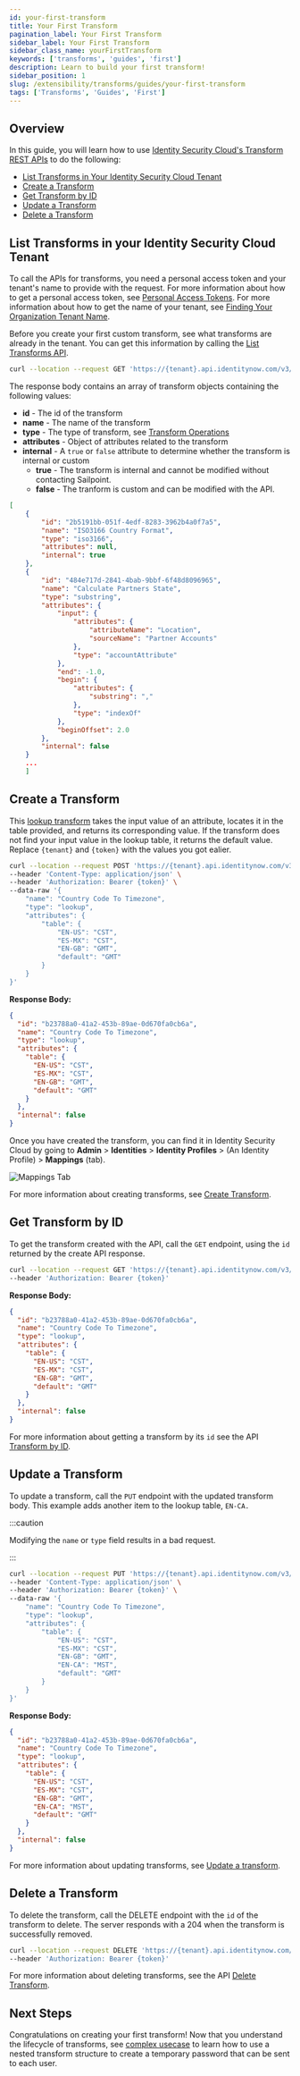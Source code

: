 ```yaml
---
id: your-first-transform
title: Your First Transform
pagination_label: Your First Transform
sidebar_label: Your First Transform
sidebar_class_name: yourFirstTransform
keywords: ['transforms', 'guides', 'first']
description: Learn to build your first transform!
sidebar_position: 1
slug: /extensibility/transforms/guides/your-first-transform
tags: ['Transforms', 'Guides', 'First']
---
```


## Overview

In this guide, you will learn how to use [Identity Security Cloud's Transform REST APIs](/api/v3/transforms) to do the following:

- [List Transforms in Your Identity Security Cloud Tenant](#list-transforms-in-your-identitynow-tenant)
- [Create a Transform](#create-a-transform)
- [Get Transform by ID](#get-transform-by-id)
- [Update a Transform](#update-a-transform)
- [Delete a Transform](#delete-a-transform)

## List Transforms in your Identity Security Cloud Tenant

To call the APIs for transforms, you need a personal access token and your tenant's name to provide with the request. For more information about how to get a personal access token, see [Personal Access Tokens](../../../api/authentication.md#personal-access-tokens). For more information about how to get the name of your tenant, see [Finding Your Organization Tenant Name](../../../api/getting-started.md#finding-your-orgtenant-name).

Before you create your first custom transform, see what transforms are already in the tenant. You can get this information by calling the [List Transforms API](/api/v3/list-transforms).

```bash
curl --location --request GET 'https://{tenant}.api.identitynow.com/v3/transforms' --header 'Authorization: Bearer {token}'
```

The response body contains an array of transform objects containing the following values:

- **id** - The id of the transform
- **name** - The name of the transform
- **type** - The type of transform, see [Transform Operations](../operations/index.md)
- **attributes** - Object of attributes related to the transform
- **internal** - A `true` or `false` attribute to determine whether the transform is internal or custom
  - **true** - The transform is internal and cannot be modified without contacting Sailpoint.
  - **false** - The tranform is custom and can be modified with the API.

```json
[
    {
        "id": "2b5191bb-051f-4edf-8283-3962b4a0f7a5",
        "name": "ISO3166 Country Format",
        "type": "iso3166",
        "attributes": null,
        "internal": true
    },
    {
        "id": "484e717d-2841-4bab-9bbf-6f48d8096965",
        "name": "Calculate Partners State",
        "type": "substring",
        "attributes": {
            "input": {
                "attributes": {
                    "attributeName": "Location",
                    "sourceName": "Partner Accounts"
                },
                "type": "accountAttribute"
            },
            "end": -1.0,
            "begin": {
                "attributes": {
                    "substring": ","
                },
                "type": "indexOf"
            },
            "beginOffset": 2.0
        },
        "internal": false
    }
    ...
    ]
```

## Create a Transform

This [lookup transform](../operations/lookup.md) takes the input value of an attribute, locates it in the table provided, and returns its corresponding value. If the transform does not find your input value in the lookup table, it returns the default value. Replace `{tenant}` and `{token}` with the values you got ealier.

```bash
curl --location --request POST 'https://{tenant}.api.identitynow.com/v3/transforms' \
--header 'Content-Type: application/json' \
--header 'Authorization: Bearer {token}' \
--data-raw '{
    "name": "Country Code To Timezone",
    "type": "lookup",
    "attributes": {
        "table": {
            "EN-US": "CST",
            "ES-MX": "CST",
            "EN-GB": "GMT",
            "default": "GMT"
        }
    }
}'
```

**Response Body:**

```json
{
  "id": "b23788a0-41a2-453b-89ae-0d670fa0cb6a",
  "name": "Country Code To Timezone",
  "type": "lookup",
  "attributes": {
    "table": {
      "EN-US": "CST",
      "ES-MX": "CST",
      "EN-GB": "GMT",
      "default": "GMT"
    }
  },
  "internal": false
}
```

Once you have created the transform, you can find it in Identity Security Cloud by going to **Admin** > **Identities** > **Identity Profiles** > (An Identity Profile) > **Mappings** (tab).

![Mappings Tab](./img/mappings_tab.png)

For more information about creating transforms, see [Create Transform](/api/v3/create-transform).

## Get Transform by ID

To get the transform created with the API, call the `GET` endpoint, using the `id` returned by the create API response.

```bash
curl --location --request GET 'https://{tenant}.api.identitynow.com/v3/transforms/b23788a0-41a2-453b-89ae-0d670fa0cb6a' \
--header 'Authorization: Bearer {token}'
```

**Response Body:**

```json
{
  "id": "b23788a0-41a2-453b-89ae-0d670fa0cb6a",
  "name": "Country Code To Timezone",
  "type": "lookup",
  "attributes": {
    "table": {
      "EN-US": "CST",
      "ES-MX": "CST",
      "EN-GB": "GMT",
      "default": "GMT"
    }
  },
  "internal": false
}
```

For more information about getting a transform by its `id` see the API [Transform by ID](/api/v3/get-transform).

## Update a Transform

To update a transform, call the `PUT` endpoint with the updated transform body. This example adds another item to the lookup table, `EN-CA.`

:::caution

Modifying the `name` or `type` field results in a bad request.

:::

```bash
curl --location --request PUT 'https://{tenant}.api.identitynow.com/v3/transforms/b23788a0-41a2-453b-89ae-0d670fa0cb6a' \
--header 'Content-Type: application/json' \
--header 'Authorization: Bearer {token}' \
--data-raw '{
    "name": "Country Code To Timezone",
    "type": "lookup",
    "attributes": {
        "table": {
            "EN-US": "CST",
            "ES-MX": "CST",
            "EN-GB": "GMT",
            "EN-CA": "MST",
            "default": "GMT"
        }
    }
}'
```

**Response Body:**

```json
{
  "id": "b23788a0-41a2-453b-89ae-0d670fa0cb6a",
  "name": "Country Code To Timezone",
  "type": "lookup",
  "attributes": {
    "table": {
      "EN-US": "CST",
      "ES-MX": "CST",
      "EN-GB": "GMT",
      "EN-CA": "MST",
      "default": "GMT"
    }
  },
  "internal": false
}
```

For more information about updating transforms, see [Update a transform](/api/v3/update-transform).

## Delete a Transform

To delete the transform, call the DELETE endpoint with the `id` of the transform to delete. The server responds with a 204 when the transform is successfully removed.

```bash
curl --location --request DELETE 'https://{tenant}.api.identitynow.com/v3/transforms/b23788a0-41a2-453b-89ae-0d670fa0cb6a' \
--header 'Authorization: Bearer {token}'
```

For more information about deleting transforms, see the API [Delete Transform](/api/v3/delete-transform).

## Next Steps

Congratulations on creating your first transform! Now that you understand the lifecycle of transforms, see [complex usecase](./temporary-password.md) to learn how to use a nested transform structure to create a temporary password that can be sent to each user.
